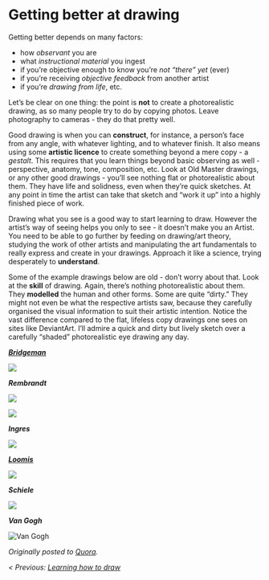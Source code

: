
# Getting better at drawing

Getting better depends on many factors:

* how *observant* you are
* what *instructional material* you ingest
* if you’re objective enough to know you’re *not “there” yet* (ever)
* if you’re receiving *objective feedback* from another artist
* if you’re *drawing from life*, etc.

Let’s be clear on one thing: the point is **not** to create a photorealistic drawing, as so many people try
to do by copying photos. Leave photography to cameras - they do that pretty well.

Good drawing is when you can **construct**, for instance, a person’s face from any angle, with whatever lighting,
and to whatever finish. It also means using some **artistic licence** to create something beyond a mere copy - a
*gestalt*. This requires that you learn things beyond basic observing as well - perspective, anatomy, tone,
composition, etc. Look at Old Master drawings, or any other good drawings - you’ll see nothing flat or
photorealistic about them. They have life and solidness, even when they’re quick sketches. At any point
in time the artist can take that sketch and “work it up” into a highly finished piece of work.

Drawing what you see is a good way to start learning to draw. However the artist’s way of seeing helps you
only to see - it doesn’t make you an Artist. You need to be able to go further by feeding on drawing/art
theory, studying the work of other artists and manipulating the art fundamentals to really express and
create in your drawings. Approach it like a science, trying desperately to **understand**.

Some of the example drawings below are old - don’t worry about that. Look at the **skill** of drawing. Again,
there’s nothing photorealistic about them. They **modelled** the human and other forms. Some are quite “dirty.”
They might not even be what the respective artists saw, because they carefully organised the visual
information to suit their artistic intention. Notice the vast difference compared to the flat, lifeless
copy drawings one sees on sites like DeviantArt. I’ll admire a quick and dirty but lively sketch over a
carefully “shaded” photorealistic eye drawing any day.

**_[Bridgeman](http://www.artgraphica.net/free-art-lessons/constructive-anatomy-george-bridgman/constructive-anatomy-george-bridgman-art-book.html)_**

![](https://qph.ec.quoracdn.net/main-qimg-5b922dbd3c13075bd188801c9b6e40e6-c?convert_to_webp=true)


**_Rembrandt_**

![](https://qph.ec.quoracdn.net/main-qimg-174ece8166a2c0b43ea2ad712982a350-c?convert_to_webp=true)

![](https://qph.ec.quoracdn.net/main-qimg-2353c933f647e0fbddfe83615d2674c6-c?convert_to_webp=true)

**_Ingres_**

![](https://qph.ec.quoracdn.net/main-qimg-ce951349ee9853e24485ad9c3adb49ed-c?convert_to_webp=true)

**_[Loomis](http://saveloomis.org/)_**

![](https://qph.ec.quoracdn.net/main-qimg-15ef8fb6d4a9f0c92a304d36d19e39a2-c?convert_to_webp=true)

**_Schiele_**

![](https://qph.ec.quoracdn.net/main-qimg-9f7c4a2995681d706a6b50437d592243-c?convert_to_webp=true)

**_Van Gogh_**

![Van Gogh](https://qph.ec.quoracdn.net/main-qimg-4e2a1f78693fa948c19782435d1b20ae-c?convert_to_webp=true)

*Originally posted to [Quora](https://www.quora.com/Will-I-get-better-at-drawing-if-I-consistently-keep-drawing-what-is-in-front-of-me/answer/Shane-Bowman).*

*< Previous: [Learning how to draw](https://github.com/shnbwmn/drawing-thoughts/blob/master/learning-to-draw.md)*

